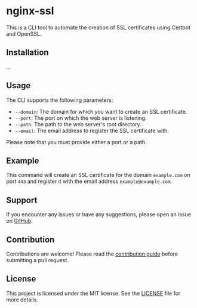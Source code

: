 # nginx-ssl

This is a CLI tool to automate the creation of SSL certificates using Certbot and OpenSSL.

## Installation

...

## Usage

The CLI supports the following parameters:

- `--domain`: The domain for which you want to create an SSL certificate.
- `--port`: The port on which the web server is listening.
- `--path`: The path to the web server's root directory.
- `--email`: The email address to register the SSL certificate with.

Please note that you must provide either a port or a path.

## Example

This command will create an SSL certificate for the domain `example.com` on port `443` and register it with the email address `example@example.com`.

## Support

If you encounter any issues or have any suggestions, please open an issue on [GitHub](https://github.com/your-repo).

## Contribution

Contributions are welcome! Please read the [contribution guide](CONTRIBUTING.md) before submitting a pull request.

## License

This project is licensed under the MIT license. See the [LICENSE](LICENSE) file for more details.